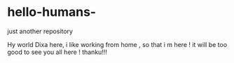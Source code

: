 # hello-humans-
just another repository

Hy world 
Dixa here, i like working from home , so that i m here !
it will be too good to see you all here ! thanku!!!
